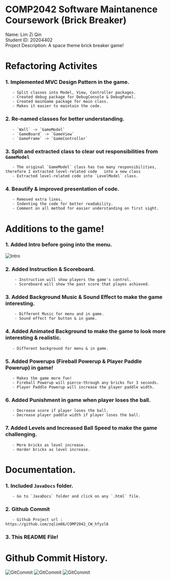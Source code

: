 # COMP2042 Software Maintanence Coursework (Brick Breaker)

Name: Lim Zi Qin\
Student ID: 20204402\
Project Description: A space theme brick breaker game!


# Refactoring Activites

### 1. Implemented MVC Design Pattern in the game.
       - Split classes into Model, View, Controller packages.
       - Created debug package for DebugConsole & DebugPanel.
       - Created mainGame package for main class.
       - Makes it easier to maintain the code.

### 2. Re-named classes for better understanding.
       - `Wall` -> `GameModel`
       - `GameBoard` -> `GameView`
       - `GameFrame` -> `GameController`

### 3. Split and extracted class to clear out responsibilities from `GameModel`
       - The original `GameModel` class has too many responsibilities, therefore I extracted level-related code   into a new class
       - Extracted level-related code into `LevelModel` class.

### 4. Beautify & improved presentation of code.
   	   - Removed extra lines.
       - Indenting the code for better readability.
       - Comment on all method for easier understanding on first sight.

# Additions to the game!

### 1. Added Intro before going into the menu.
   ![Intro](/Images/IntroView.png)

### 2. Added Instruction & Scoreboard.
	    - Instruction will show players the game's control.
	    - Scoreboard will show the past score that playes achieved.

### 3. Added Background Music & Sound Effect to make the game interesting.
	    - Different Music for menu and in game.
	    - Sound effect for button & in game.

### 4. Added Animated Background to make the game to look more interesting & realistic.
	   - Different background for menu & in game.

### 5. Added Powerups (Fireball Powerup & Player Paddle Powerup) in game! 
	   - Makes the game more fun!
	   - Fireball Powerup will pierce-through any bricks for 3 seconds.
	   - Player Paddle Powerup will increase the player paddle width.

### 6. Added Punishment in game when player loses the ball.
	   - Decrease score if player loses the ball.
	   - Decrease player paddle width if player loses the ball.

### 7. Added Levels and Increased Ball Speed to make the game challenging.
	   - More bricks as level increase.
	   - Harder bricks as level increase.

# Documentation.

### 1. Included `JavaDocs` folder.
	   - Go to `JavaDocs` folder and click on any `.html` file.

### 2. Github Commit
	   - Github Project url : https://github.com/zqlim86/COMP2042_CW_hfyzl6

### 3. This README File!


# Github Commit History.
![GitCommit](/Images/GithubCommits-1.png)
![GitCommit](/Images/GithubCommits-2.png)
![GitCommit](/Images/GithubCommits-3.png)





